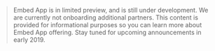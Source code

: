 > Embed App is in limited preview, and is still under development. We are currently not onboarding additional partners. This content is provided for informational purposes so you can learn more about Embed App offering. Stay tuned for upcoming announcements in early 2019.